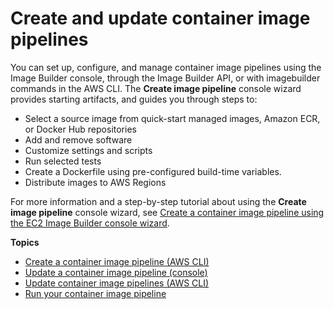 # Create and update container image pipelines<a name="container-image-pipelines"></a>

You can set up, configure, and manage container image pipelines using the Image Builder console, through the Image Builder API, or with imagebuilder commands in the AWS CLI\. The **Create image pipeline** console wizard provides starting artifacts, and guides you through steps to: 
+ Select a source image from quick\-start managed images, Amazon ECR, or Docker Hub repositories
+ Add and remove software
+ Customize settings and scripts
+ Run selected tests
+ Create a Dockerfile using pre\-configured build\-time variables\.
+ Distribute images to AWS Regions

For more information and a step\-by\-step tutorial about using the **Create image pipeline** console wizard, see [Create a container image pipeline using the EC2 Image Builder console wizard](start-build-container-pipeline.md)\.

**Topics**
+ [Create a container image pipeline \(AWS CLI\)](cli-create-container-pipeline.md)
+ [Update a container image pipeline \(console\)](update-container-pipelines-console.md)
+ [Update container image pipelines \(AWS CLI\)](cli-update-container-pipeline.md)
+ [Run your container image pipeline](container-pipelines-run.md)